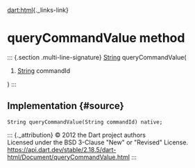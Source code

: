 [dart:html](../../dart-html/dart-html-library){._links-link}

queryCommandValue method
========================

::: {.section .multi-line-signature}
[String](../../dart-core/string-class) queryCommandValue(

1.  [String](../../dart-core/string-class) commandId

)
:::

Implementation {#source}
--------------

``` {.language-dart data-language="dart"}
String queryCommandValue(String commandId) native;
```

::: {._attribution}
© 2012 the Dart project authors\
Licensed under the BSD 3-Clause \"New\" or \"Revised\" License.\
<https://api.dart.dev/stable/2.18.5/dart-html/Document/queryCommandValue.html>
:::

